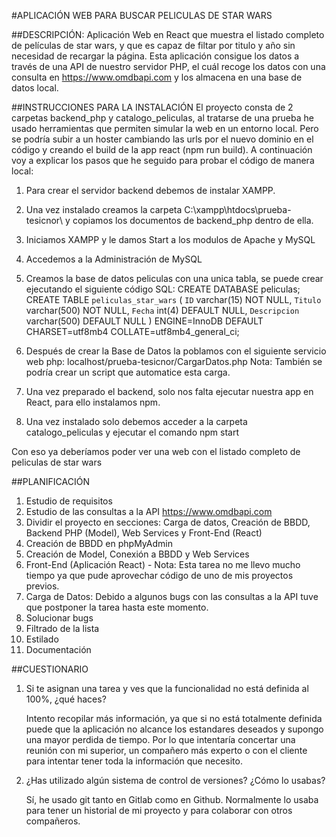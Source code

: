 #APLICACIÓN WEB PARA BUSCAR PELICULAS DE STAR WARS

##DESCRIPCIÓN:
Aplicación Web en React que muestra el listado completo de películas de star wars, y que es capaz de filtar por titulo y año sin necesidad de recargar la página.
Esta aplicación consigue los datos a través de una API de nuestro servidor PHP, el cuál recoge los datos con una consulta en https://www.omdbapi.com y los almacena en una base de datos local.

##INSTRUCCIONES PARA LA INSTALACIÓN
El proyecto consta de 2 carpetas backend_php y catalogo_peliculas, al tratarse de una prueba he usado herramientas que permiten simular la web en un entorno local.
Pero se podría subir a un hoster cambiando las urls por el nuevo dominio en el código y creando el build de la app react (npm run build).
A continuación voy a explicar los pasos que he seguido para probar el código de manera local:
1. Para crear el servidor backend debemos de instalar XAMPP.
2. Una vez instalado creamos la carpeta C:\xampp\htdocs\prueba-tesicnor\ y copiamos los documentos de backend_php dentro de ella.
3. Iniciamos XAMPP y le damos Start a los modulos de Apache y MySQL
4. Accedemos a la Administración de MySQL
5. Creamos la base de datos peliculas con una unica tabla, se puede crear ejecutando el siguiente código SQL:
   CREATE DATABASE peliculas;
   CREATE TABLE `peliculas_star_wars` (
    `ID` varchar(15) NOT NULL,
    `Titulo` varchar(500) NOT NULL,
    `Fecha` int(4) DEFAULT NULL,
    `Descripcion` varchar(500) DEFAULT NULL
  ) ENGINE=InnoDB DEFAULT CHARSET=utf8mb4 COLLATE=utf8mb4_general_ci;
   
6.  Después de crear la Base de Datos la poblamos con el siguiente servicio web php: localhost/prueba-tesicnor/CargarDatos.php
    Nota: También se podría crear un script que automatice esta carga.
7. Una vez preparado el backend, solo nos falta ejecutar nuestra app en React, para ello instalamos npm.
8. Una vez instalado solo debemos acceder a la carpeta catalogo_peliculas y ejecutar el comando npm start

Con eso ya deberíamos poder ver una web con el listado completo de peliculas de star wars

##PLANIFICACIÓN
1. Estudio de requisitos
2. Estudio de las consultas a la API https://www.omdbapi.com
3. Dividir el proyecto en secciones: Carga de datos, Creación de BBDD, Backend PHP (Model), Web Services y Front-End (React)
4. Creación de BBDD en phpMyAdmin
5. Creación de Model, Conexión a BBDD y Web Services
6. Front-End (Aplicación React) - Nota: Esta tarea no me llevo mucho tiempo ya que pude aprovechar código de uno de mis proyectos previos. 
7. Carga de Datos: Debido a algunos bugs con las consultas a la API tuve que postponer la tarea hasta este momento.
8. Solucionar bugs
9. Filtrado de la lista
10. Estilado
11. Documentación

##CUESTIONARIO
1. Si te asignan una tarea y ves que la funcionalidad no está definida al 100%, ¿qué haces?
   
   Intento recopilar más información, ya que si no está totalmente definida puede que la aplicación no alcance los estandares deseados y supongo una mayor perdida de tiempo.
   Por lo que intentaría concertar una reunión con mi superior, un compañero más experto o con el cliente para intentar tener toda la información que necesito.
   
3. ¿Has utilizado algún sistema de control de versiones? ¿Cómo lo usabas?

   Sí, he usado git tanto en Gitlab como en Github. Normalmente lo usaba para tener un historial de mi proyecto y para colaborar con otros compañeros.
